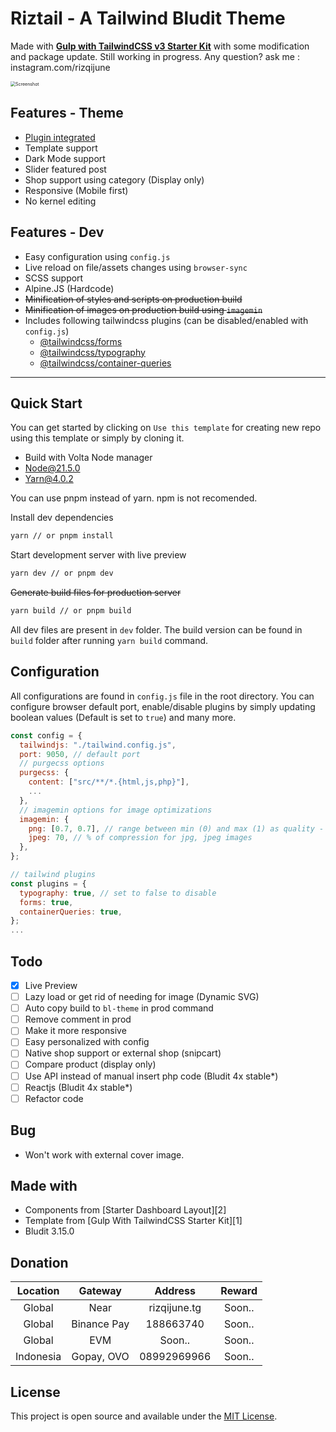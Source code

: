 # Riztail - A Tailwind Bludit Theme

Made with **[Gulp with TailwindCSS v3 Starter Kit](https://github.com/lazymozek/gulp-with-tailwindcss)** with some modification and package update. Still working in progress.
Any question? ask me : instagram.com/rizqijune

<img src="https://i.ibb.co/w7QKHpt/Screenshot-from-2024-02-18-15-25-33.png" alt="Screenshot" style="zoom:50%;" />

## Features - Theme

- [Plugin integrated](https://github.com/rizqijune/riztail-extras-bludit-plugin)
- Template support
- Dark Mode support
- Slider featured post
- Shop support using category (Display only)
- Responsive (Mobile first)
- No kernel editing

## Features - Dev

* Easy configuration using `config.js`
* Live reload on file/assets changes using `browser-sync`
* SCSS support
* Alpine.JS (Hardcode)
* ~~Minification of styles and scripts on production build~~
* ~~Minification of images on production build using `imagemin`~~
* Includes following tailwindcss plugins (can be disabled/enabled with `config.js`)
  * [@tailwindcss/forms](https://github.com/tailwindlabs/tailwindcss-forms)
  * [@tailwindcss/typography](https://tailwindcss.com/docs/typography-plugin)
  * [@tailwindcss/container-queries](https://github.com/tailwindlabs/tailwindcss-container-queries)

***

## Quick Start

You can get started by clicking on `Use this template` for creating new repo using this template or simply by cloning it.

* Build with Volta Node manager
* Node@21.5.0
* Yarn@4.0.2

You can use pnpm instead of yarn. npm is not recomended.

Install dev dependencies

```sh
yarn // or pnpm install
```

Start development server with live preview

```sh
yarn dev // or pnpm dev
```

~~Generate build files for production server~~

```sh
yarn build // or pnpm build
```

All dev files are present in `dev` folder. The build version can be found in `build` folder after running `yarn build` command.

## Configuration

All configurations are found in `config.js` file in the root directory. You can configure browser default port, enable/disable plugins by simply updating boolean values (Default is set to `true`) and many more.

```js
const config = {
  tailwindjs: "./tailwind.config.js",
  port: 9050, // default port
  // purgecss options
  purgecss: {
    content: ["src/**/*.{html,js,php}"],
    ...
  },
  // imagemin options for image optimizations
  imagemin: {
    png: [0.7, 0.7], // range between min (0) and max (1) as quality - 70% with current values for png images,
    jpeg: 70, // % of compression for jpg, jpeg images
  },
};

// tailwind plugins
const plugins = {
  typography: true, // set to false to disable
  forms: true,
  containerQueries: true,
};
...
```

## Todo

* [x] Live Preview
* [ ] Lazy load or get rid of needing for image (Dynamic SVG)
* [ ] Auto copy build to `bl-theme` in prod command
* [ ] Remove comment in prod
* [ ] Make it more responsive
* [ ] Easy personalized with config
* [ ] Native shop support or external shop (snipcart)
* [ ] Compare product (display only)
* [ ] Use API instead of manual insert php code (Bludit 4x stable*)
* [ ] Reactjs (Bludit 4x stable*)
* [ ] Refactor code

## Bug

- Won't work with external cover image.

## Made with

* Components from [Starter Dashboard Layout][2]
* Template from [Gulp With TailwindCSS Starter Kit][1]
* Bludit 3.15.0

## Donation

| Location  |   Gateway   |   Address    | Reward |
| :-------: | :---------: | :----------: | :----: |
|  Global   |    Near     | rizqijune.tg | Soon.. |
|  Global   | Binance Pay |  188663740   | Soon.. |
|  Global   |     EVM     |    Soon..    | Soon.. |
| Indonesia | Gopay, OVO  | 08992969966  | Soon.. |



## License

This project is open source and available under the [MIT License](https://github.com/lazymozek/gulp-with-tailwindcss/blob/main/LICENSE).